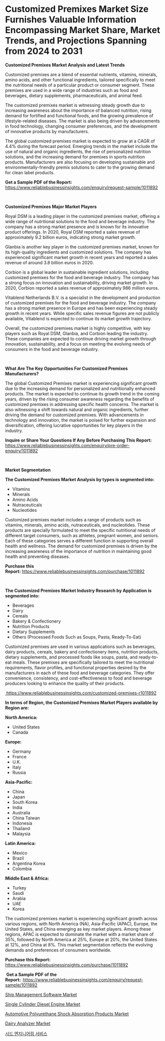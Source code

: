 <p><h1>Customized Premixes Market Size Furnishes Valuable Information Encompassing Market Share, Market Trends, and Projections Spanning from 2024 to 2031</h1></p><p><strong>Customized Premixes Market Analysis and Latest Trends</strong></p>
<p><p>Customized premixes are a blend of essential nutrients, vitamins, minerals, amino acids, and other functional ingredients, tailored specifically to meet the nutritional needs of a particular product or consumer segment. These premixes are used in a wide range of industries such as food and beverages, dietary supplements, pharmaceuticals, and animal feed.</p><p>The customized premixes market is witnessing steady growth due to increasing awareness about the importance of balanced nutrition, rising demand for fortified and functional foods, and the growing prevalence of lifestyle-related diseases. The market is also being driven by advancements in food technology, changing consumer preferences, and the development of innovative products by manufacturers.</p><p>The global customized premixes market is expected to grow at a CAGR of 4.4% during the forecast period. Emerging trends in the market include the use of natural and organic ingredients, the rise of personalized nutrition solutions, and the increasing demand for premixes in sports nutrition products. Manufacturers are also focusing on developing sustainable and environmentally-friendly premix solutions to cater to the growing demand for clean label products.</p></p>
<p><strong>Get a Sample PDF of the Report:&nbsp;</strong> <a href="https://www.reliablebusinessinsights.com/enquiry/request-sample/1011892">https://www.reliablebusinessinsights.com/enquiry/request-sample/1011892</a></p>
<p>&nbsp;</p>
<p><strong>Customized Premixes Major Market Players</strong></p>
<p><p>Royal DSM is a leading player in the customized premixes market, offering a wide range of nutritional solutions to the food and beverage industry. The company has a strong market presence and is known for its innovative product offerings. In 2020, Royal DSM reported a sales revenue of approximately 9.2 billion euros, indicating strong market growth.</p><p>Glanbia is another key player in the customized premixes market, known for its high-quality ingredients and customized solutions. The company has experienced significant market growth in recent years and reported a sales revenue of around 3.8 billion euros in 2020.</p><p>Corbion is a global leader in sustainable ingredient solutions, including customized premixes for the food and beverage industry. The company has a strong focus on innovation and sustainability, driving market growth. In 2020, Corbion reported a sales revenue of approximately 986 million euros.</p><p>Vitablend Netherlands B.V. is a specialist in the development and production of customized premixes for the food and beverage industry. The company has a strong market presence in Europe and has been experiencing steady growth in recent years. While specific sales revenue figures are not publicly available, Vitablend is expected to continue its market growth trajectory.</p><p>Overall, the customized premixes market is highly competitive, with key players such as Royal DSM, Glanbia, and Corbion leading the industry. These companies are expected to continue driving market growth through innovation, sustainability, and a focus on meeting the evolving needs of consumers in the food and beverage industry.</p></p>
<p>&nbsp;</p>
<p><strong>What Are The Key Opportunities For Customized Premixes Manufacturers?</strong></p>
<p><p>The global Customized Premixes market is experiencing significant growth due to the increasing demand for personalized and nutritionally enhanced products. The market is expected to continue its growth trend in the coming years, driven by the rising consumer awareness regarding the benefits of customized premixes in addressing specific health concerns. The market is also witnessing a shift towards natural and organic ingredients, further driving the demand for customized premixes. With advancements in technology and innovation, the market is poised for further expansion and diversification, offering lucrative opportunities for key players in the industry.</p></p>
<p><strong>Inquire or Share Your Questions If Any Before Purchasing This Report:</strong> <a href="https://www.reliablebusinessinsights.com/enquiry/pre-order-enquiry/1011892">https://www.reliablebusinessinsights.com/enquiry/pre-order-enquiry/1011892</a></p>
<p>&nbsp;</p>
<p><strong>Market Segmentation</strong></p>
<p><strong>The Customized Premixes Market Analysis by types is segmented into:</strong></p>
<p><ul><li>Vitamins</li><li>Minerals</li><li>Amino Acids</li><li>Nutraceuticals</li><li>Nucleotides</li></ul></p>
<p><p>Customized premixes market includes a range of products such as vitamins, minerals, amino acids, nutraceuticals, and nucleotides. These products are specially formulated to meet the specific nutritional needs of different target consumers, such as athletes, pregnant women, and seniors. Each of these categories serves a different function in supporting overall health and wellness. The demand for customized premixes is driven by the increasing awareness of the importance of nutrition in maintaining good health and preventing diseases.</p></p>
<p><strong>Purchase this Report:&nbsp;</strong><a href="https://www.reliablebusinessinsights.com/purchase/1011892">https://www.reliablebusinessinsights.com/purchase/1011892</a></p>
<p>&nbsp;</p>
<p><strong>The Customized Premixes Market Industry Research by Application is segmented into:</strong></p>
<p><ul><li>Beverages</li><li>Dairy</li><li>Cereals</li><li>Bakery & Confectionery</li><li>Nutrition Products</li><li>Dietary Supplements</li><li>Others (Processed Foods Such as Soups, Pasta, Ready-To-Eat)</li></ul></p>
<p><p>Customized premixes are used in various applications such as beverages, dairy products, cereals, bakery and confectionery items, nutrition products, dietary supplements, and processed foods like soups, pasta, and ready-to-eat meals. These premixes are specifically tailored to meet the nutritional requirements, flavor profiles, and functional properties desired by the manufacturers in each of these food and beverage categories. They offer convenience, consistency, and cost-effectiveness to food and beverage producers looking to enhance the quality of their products.</p></p>
<p><a href="https://www.reliablebusinessinsights.com/customized-premixes-r1011892">&nbsp;https://www.reliablebusinessinsights.com/customized-premixes-r1011892</a></p>
<p><strong>In terms of Region, the Customized Premixes Market Players available by Region are:</strong></p>
<p>
    <p> <strong> North America: </strong>
        <ul>
            <li>United States</li>
            <li>Canada</li>
        </ul>
        </p> 
    <p> <strong> Europe: </strong>
        <ul>
            <li>Germany</li>
            <li>France</li>
            <li>U.K.</li>
            <li>Italy</li>
            <li>Russia</li>
        </ul>
        </p> 
    <p> <strong> Asia-Pacific: </strong>
        <ul>
            <li>China</li>
            <li>Japan</li>
            <li>South Korea</li>
            <li>India</li>
            <li>Australia</li>
            <li>China Taiwan</li>
            <li>Indonesia</li>
            <li>Thailand</li>
            <li>Malaysia</li>
        </ul>
        </p> 
    <p> <strong> Latin America: </strong>
        <ul>
            <li>Mexico</li>
            <li>Brazil</li>
            <li>Argentina Korea</li>
            <li>Colombia</li>
        </ul>
        </p> 
    <p> <strong> Middle East & Africa: </strong>
        <ul>
            <li>Turkey</li>
            <li>Saudi</li>
            <li>Arabia</li>
            <li>UAE</li>
            <li>Korea</li>
        </ul>
    </p>
    </p>
<p><p>The customized premixes market is experiencing significant growth across various regions, with North America (NA), Asia-Pacific (APAC), Europe, the United States, and China emerging as key market players. Among these regions, APAC is expected to dominate the market with a market share of 35%, followed by North America at 25%, Europe at 20%, the United States at 12%, and China at 8%. This market segmentation reflects the evolving demands and preferences of consumers worldwide.</p></p>
<p><strong>Purchase this Report: </strong><a href="https://www.reliablebusinessinsights.com/purchase/1011892">https://www.reliablebusinessinsights.com/purchase/1011892</a></p>
<p>&nbsp;<strong>Get a Sample PDF of the Report:&nbsp;&nbsp;</strong><a href="https://www.reliablebusinessinsights.com/enquiry/request-sample/1011892">https://www.reliablebusinessinsights.com/enquiry/request-sample/1011892</a></p>
<p><strong></strong></p>
<p><p><a href="https://github.com/Chiragrp22/Market-Research-Report-List-5/blob/main/ship-management-software-market.md">Ship Management Software Market</a></p><p><a href="https://www.linkedin.com/pulse/global-sin-market-research-now-mmlpe?trackingId=pkn%2BPz6XQW%2BCohm9n6EY2g%3D%3D">Single Cylinder Diesel Engine Market</a></p><p><a href="https://www.linkedin.com/pulse/evaluating-global-automotive-polyurethane-shock-absorption-3jkae?trackingId=HnR%2FVd%2B6QaeJDF1wqtRzuw%3D%3D">Automotive Polyurethane Shock Absorption Products Market</a></p><p><a href="https://medium.com/@dellkoepp_34276/global-dairy-analyzer-market-size-is-expected-to-experience-a-cagr-of-13-5-06f88425d59b">Dairy Analyzer Market</a></p><p><a href="https://github.com/marufmohassin05/Market-Research-Report-List-2/blob/main/299916080189.md">시드 엔지니어링 서비스</a></p></p>